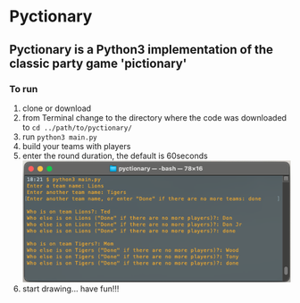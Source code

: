 # Pyctionary

## Pyctionary is a Python3 implementation of the classic party game 'pictionary'

### To run
1. clone or download
2. from Terminal change to the directory where the code was downloaded to 
    `cd ../path/to/pyctionary/`
3. run `python3 main.py`
4. build your teams with players
5. enter the round duration, the default is 60seconds
![](./img/pyctionary.png?raw=true "UI")
6. start drawing... have fun!!!

